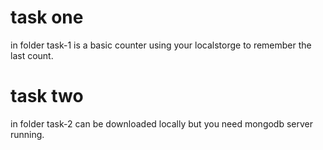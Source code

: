 # task one
<p>in folder task-1 is a basic counter using your localstorge to remember the last count. </p>

# task two
<p>in folder task-2 can be downloaded locally but you need mongodb server running.</p>
